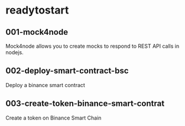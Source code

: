 # readytostart

## 001-mock4node
Mock4node allows you to create mocks to respond to REST API calls in nodejs.

## 002-deploy-smart-contract-bsc
Deploy a binance smart contract

## 003-create-token-binance-smart-contrat

Create a token on Binance Smart Chain

